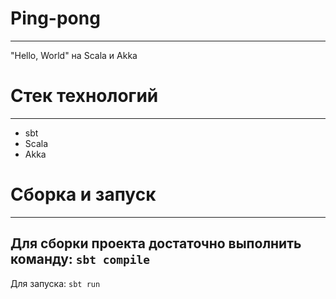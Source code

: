 # Ping-pong

---
"Hello, World" на Scala и Akka

# Стек технологий

---
  * sbt
  * Scala
  * Akka
  
# Сборка и запуск

---
Для сборки проекта достаточно выполнить команду:
```sbt compile```
---
Для запуска: ```sbt run```
